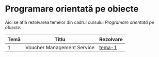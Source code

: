 [tema-1]: tema-1/
[tema-2]: tema-2/
[tema-3]: tema-3/

# Programare orientată pe obiecte
Aici se află rezolvarea temelor din cadrul cursului _Programare orientată pe obiecte_.

| Temă | Titlu | Rezolvare |
| - | - | - |
| 1 | Voucher Management Service | [tema-1] |
